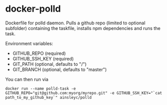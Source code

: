 # docker-polld

Dockerfile for polld daemon. Pulls a github repo (limited to optional subfolder) containing the taskfile, installs npm dependencies and runs the task.

Environment variables:

- GITHUB_REPO (required)
- GITHUB_SSH_KEY (required)
- GIT_PATH (optional, defaults to "/")
- GIT_BRANCH (optional, defaults to "master")

You can then run via

```
docker run --name polld-task -e GITHUB_REPO="git@github.com:myorg/myrepo.git" -e GITHUB_SSH_KEY="`cat path_to_my_github_key`" ainsleyc/polld
```
